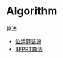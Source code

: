 # Algorithm
算法

* [位运算装逼](https://github.com/islongfei/Blog/blob/master/data-structure/%E4%BD%8D%E8%BF%90%E7%AE%97%E8%A3%85%E9%80%BC.md)
* [BFPRT算法](https://blog.csdn.net/qq_37480159/article/details/76713801)
